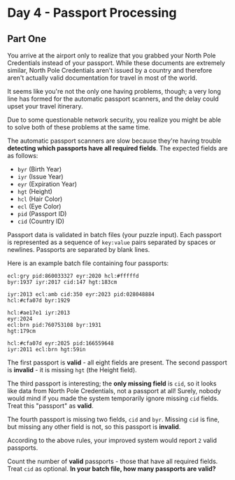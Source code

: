 # Day 4 - Passport Processing

## Part One
You arrive at the airport only to realize that you grabbed your North Pole Credentials instead of your passport. While these documents are extremely similar, North Pole Credentials aren't issued by a country and therefore aren't actually valid documentation for travel in most of the world.

It seems like you're not the only one having problems, though; a very long line has formed for the automatic passport scanners, and the delay could upset your travel itinerary.

Due to some questionable network security, you realize you might be able to solve both of these problems at the same time.

The automatic passport scanners are slow because they're having trouble **detecting which passports have all required fields**. The expected fields are as follows:

- ```byr``` (Birth Year)
- ```iyr``` (Issue Year)
- ```eyr``` (Expiration Year)
- ```hgt``` (Height)
- ```hcl``` (Hair Color)
- ```ecl``` (Eye Color)
- ```pid``` (Passport ID)
- ```cid``` (Country ID)

Passport data is validated in batch files (your puzzle input). Each passport is represented as a sequence of ```key:value``` pairs separated by spaces or newlines. Passports are separated by blank lines.

Here is an example batch file containing four passports:
```
ecl:gry pid:860033327 eyr:2020 hcl:#fffffd
byr:1937 iyr:2017 cid:147 hgt:183cm

iyr:2013 ecl:amb cid:350 eyr:2023 pid:028048884
hcl:#cfa07d byr:1929

hcl:#ae17e1 iyr:2013
eyr:2024
ecl:brn pid:760753108 byr:1931
hgt:179cm

hcl:#cfa07d eyr:2025 pid:166559648
iyr:2011 ecl:brn hgt:59in
```
The first passport is **valid** - all eight fields are present. The second passport is **invalid** - it is missing ```hgt``` (the Height field).

The third passport is interesting; the **only missing field** is ```cid```, so it looks like data from North Pole Credentials, not a passport at all! Surely, nobody would mind if you made the system temporarily ignore missing ```cid``` fields. Treat this "passport" as **valid**.

The fourth passport is missing two fields, ```cid``` and ```byr```. Missing ```cid``` is fine, but missing any other field is not, so this passport is **invalid**.

According to the above rules, your improved system would report ```2``` valid passports.

Count the number of **valid** passports - those that have all required fields. Treat ```cid``` as optional. **In your batch file, how many passports are valid?**